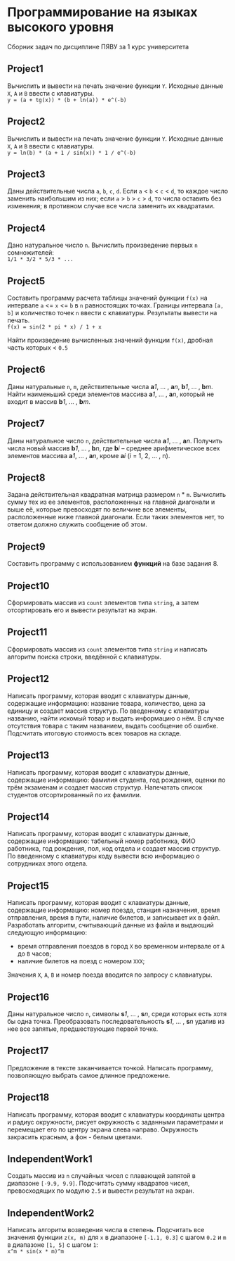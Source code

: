 # Программирование на языках высокого уровня
Сборник задач по дисциплине ПЯВУ за 1 курс университета

## Project1
Вычислить и вывести на печать значение функции `Y`. Исходные данные `X`, `A` и `B` ввести с клавиатуры.  
```y = (a + tg(x)) * (b + ln(a)) * e^(-b)```

## Project2
Вычислить и вывести на печать значение функции `Y`. Исходные данные `X`, `A` и `B` ввести с клавиатуры.  
```y = ln(b) * (a + 1 / sin(x)) * 1 / e^(-b)```

## Project3
Даны действительные числа `a`, `b`, `c`, `d`. Если `a` < `b` < `c` < `d`, то каждое число заменить наибольшим из них; если `a` > `b` > `c` > `d`, то числа оставить без изменения; в противном случае все числа заменить их квадратами.

## Project4
Дано натуральное число `n`. Вычислить произведение первых `n` сомножителей:  
```1/1 * 3/2 * 5/3 * ...```

## Project5
Составить программу расчета таблицы значений функции `f(x)` на интервале `a` <= `x` <= `b` в `n` равностоящих точках. Границы интервала `[a, b]` и количество точек `n` ввести с клавиатуры. Результаты вывести на печать.  
```f(x) = sin(2 * pi * x) / 1 + x```

Найти произведение вычисленных значений функции `f(x)`, дробная часть которых < `0.5`

## Project6
Даны натуральные `n`, `m`, действительные числа **a***1*, ... , **a***n*, **b***1*, ... , **b***m*. Найти наименьший среди элементов массива **a***1*, ... , **a***n*, который не входит в массив **b***1*, ... , **b***m*.

## Project7
Даны натуральное число `n`, действительные числа **a***1*, ... , **a***n*. Получить числа новый массив **b***1*, ... , **b***n*, где **b***i* – среднее арифметическое всех элементов массива **a***1*, ... , **a***n*, кроме **a***i* (*i* = 1, 2, ... , n).

## Project8
Задана действительная квадратная матрица размером `n` * `m`. Вычислить сумму тех из ее элементов, расположенных на главной диагонали и выше её, которые превосходят по величине все элементы, расположенные ниже главной диагонали. Если таких элементов нет, то ответом должно служить сообщение об этом.

## Project9
Составить программу с использованием **функций** на базе задания 8.

## Project10
Сформировать массив из `count` элементов типа `string`, а затем отсортировать его и вывести результат на экран.

## Project11
Сформировать массив из `count` элементов типа `string` и написать алгоритм поиска строки, введённой с клавиатуры.

## Project12
Написать программу, которая вводит с клавиатуры данные, содержащие информацию: название товара, количество, цена за единицу и создает массив структур. По введенному с клавиатуры названию, найти искомый товар и выдать информацию о нём. В случае отсутствия товара с таким названием, выдать сообщение об ошибке. Подсчитать итоговую стоимость всех товаров на складе.

## Project13
Написать программу, которая вводит с клавиатуры данные, содержащие информацию: фамилия студента, год рождения, оценки по трём экзаменам и создает массив структур. Напечатать список студентов отсортированный по их фамилии.

## Project14
Написать программу, которая вводит с клавиатуры данные, содержащие информацию: табельный номер работника, ФИО работника, год рождения, пол, код отдела и создает массив структур. По введенному с клавиатуры коду вывести всю информацию о сотрудниках этого отдела.

## Project15
Написать программу, которая вводит с клавиатуры данные, содержащие информацию: номер поезда, станция назначения, время отправления, время в пути, наличие билетов, и записывает их в файл. Разработать алгоритм, считывающий данные из файла и выдающий следующую информацию:  
- время отправления поездов в город `Х` во временном интервале от `A` до `В` часов;
- наличие билетов на поезд с номером `ХХХ`;

Значения `Х`, `А`, `В` и номер поезда вводится по запросу с клавиатуры.

## Project16
Даны натуральное число `n`, символы **s***1*, ... , **s***n*, среди которых есть хотя бы одна точка. Преобразовать последовательность **s***1*, ... , **s***n* удалив из нее все запятые, предшествующие первой точке.

## Project17
Предложение в тексте заканчивается точкой. Написать программу, позволяющую выбрать самое длинное предложение.

## Project18
Написать программу, которая вводит с клавиатуры координаты центра и радиус окружности, рисует окружность с заданными параметрами и перемещает его по центру экрана слева направо. Окружность закрасить красным, а фон - белым цветами.

## IndependentWork1
Создать массив из `n` случайных чисел с плавающей запятой в диапазоне `[-9.9, 9.9]`. Подсчитать сумму квадратов чисел, превосходящих по модулю `2.5` и вывести результат на экран.

## IndependentWork2
Написать алгоритм возведения числа в степень. Подсчитать все значения функции `z(x, m)` для `x` в диапазоне `[-1.1, 0.3]` с шагом `0.2` и `m` в диапазоне `[1, 5]` с шагом `1`:  
```x^m * sin(x * m)^m```
